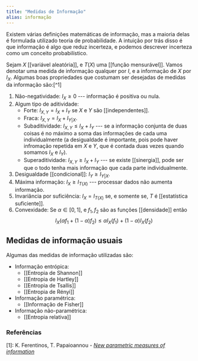 ```yaml
---
title: "Medidas de Informação"
alias: informação
---
```


Existem várias definições matemáticas de informação, mas a maioria delas é formulada utilizado teoria de probabilidade. A intuição por trás disso é que informação é algo que reduz incerteza, e podemos descrever incerteza como um conceito probabilístico.

Sejam $X$ [[variável aleatória]], e $T(X)$ uma [[função mensurável]]. Vamos denotar uma medida de informação qualquer por $I$, e a informação de $X$ por $I_X$. Algumas boas propriedades que costumam ser desejadas de medidas da informação são:[^1]
1. Não-negatividade: $I_X \ge 0$ --- informação é positiva ou nula.
2. Algum tipo de aditividade:
	- Forte: $I_{X,Y} = I_X + I_Y$ se $X$ e $Y$ são [[independentes]].
	- Fraca: $I_{X,Y} = I_X + I_{Y|X}$.
	- Subaditividade: $I_{X,Y} \le I_X + I_Y$ --- se a informação conjunta de duas coisas é no máximo a soma das informações de cada uma individualmente (a desigualdade é importante, pois pode haver infromação repetida em $X$ e $Y$, que é contada duas vezes quando somamos $I_X$ e $I_Y$).
	- Superaditividade: $I_{X,Y} \ge I_X + I_Y$ --- se existe [[sinergia]], pode ser que o todo tenha mais informação que cada parte individualmente.
3. Desigualdade [[condicional]]: $I_Y \ge I_{Y|X}$.
4. Máxima informação: $I_X \ge I_{T(X)}$ --- processar dados não aumenta informação.
5. Invariância por suficiência: $I_{X} = I_{T(X)}$ se, e somente se, $T$ é [[estatística suficiente]].
6. Convexidade: Se $\alpha \in [0,1]$, e $f_1,f_2$ são as funções [[densidade]] então
$$
I_X \left( \alpha f_1 + (1-\alpha)f_2 \right) \le
\alpha I_X(f_1) + (1-\alpha)I_X(f_2)
$$


## Medidas de informação usuais
Algumas das medidas de informação utilizadas são:

- Informação entrópica:
	- [[Entropia de Shannon]]
	- [[Entropia de Hartley]]
	- [[Entropia de Tsallis]]
	- [[Entropia de Rényi]]
- Informação paramétrica:
	- [[Informação de Fisher]]
- Informação não-paramétrica:
	- [[Entropia relativa]]


### Referências
[1]: K. Ferentinos, T. Papaioannou - [*New parametric measures of information*](https://core.ac.uk/download/pdf/82659216.pdf)